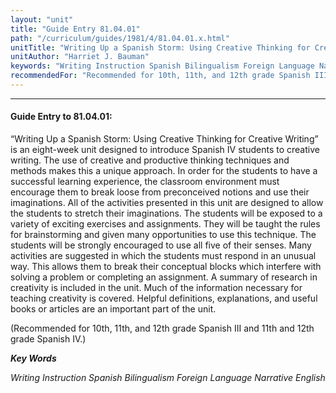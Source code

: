 ```yaml
---
layout: "unit"
title: "Guide Entry 81.04.01"
path: "/curriculum/guides/1981/4/81.04.01.x.html"
unitTitle: "Writing Up a Spanish Storm: Using Creative Thinking for Creative Writing"
unitAuthor: "Harriet J. Bauman"
keywords: "Writing Instruction Spanish Bilingualism Foreign Language Narrative English"
recommendedFor: "Recommended for 10th, 11th, and 12th grade Spanish III and 11th and 12th grade Spanish IV."
---
```

<body>
<hr/>
<h4>
Guide Entry to 81.04.01:
</h4>
“Writing Up a Spanish Storm: Using Creative Thinking for Creative Writing” is an eight-week unit designed to introduce Spanish IV students to creative writing.  The use of creative and productive thinking techniques and methods makes this a unique approach.  In order for the students to have a successful learning experience, the classroom environment must encourage them to break loose from preconceived notions and use their imaginations.  All of the activities presented in this unit are designed to allow the students to stretch their imaginations.  The students will be exposed to a variety of exciting exercises and assignments.  They will be taught the rules for brainstorming and given many opportunities to use this technique.  The students will be strongly encouraged to use all five of their senses.  Many activities are suggested in which the students must respond in an unusual way.  This allows them to break their conceptual blocks which interfere with solving a problem or completing an assignment.  A summary of research in creativity is included in the unit.  Much of the information necessary for teaching creativity is covered.  Helpful definitions, explanations, and useful books or articles are an important part of the unit.
<p>
(Recommended for 10th, 11th, and 12th grade Spanish III and 11th and 12th grade Spanish IV.)
</p>
<p>
<b>
<i>
Key Words
</i>
</b>
<br/>
</p>
<p>
<i>
Writing Instruction Spanish Bilingualism Foreign Language Narrative English
</i>
</p>
</body>